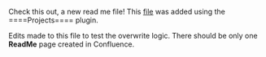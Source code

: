 Check this out, a new read me file!
This <u>file</u> was added using the ====Projects==== plugin.

Edits made to this file to test the overwrite logic. There should be only one **ReadMe** page created in Confluence.
